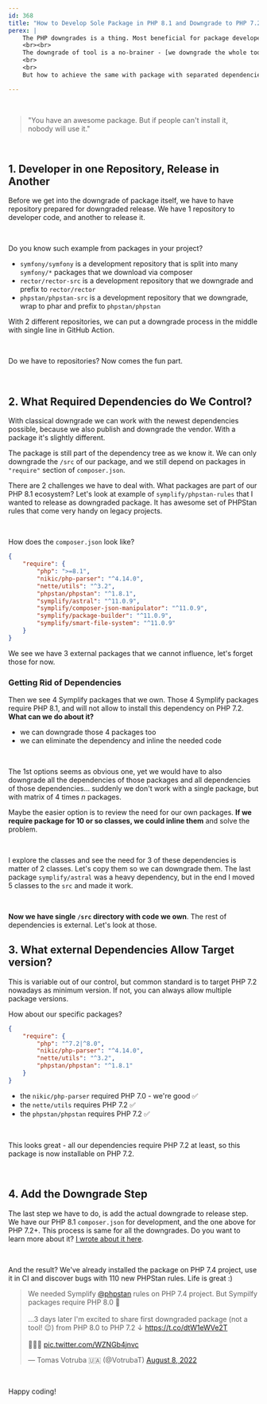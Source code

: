 ```yaml
---
id: 368
title: "How to Develop Sole Package in PHP 8.1 and Downgrade to PHP 7.2"
perex: |
    The PHP downgrades is a thing. Most beneficial for package developers who want to move forward to the latest PHP features, but also want to **keep easy access to the wide PHP community and legacy projects**.
    <br><br>
    The downgrade of tool is a no-brainer - [we downgrade the whole tool](https://getrector.org/blog/how-to-bump-minimal-version-without-leaving-anyone-behind) including vendor and we know it will run on PHP 7.2.
    <br>
    <br>
    But how to achieve the same with package with separated dependencies?

---
```


<br>

<blockquote class="blockquote text-center mt-5 mb-5">
    "You have an awesome package. But if people can't install it,<br>
    nobody will use it."
</blockquote>

 <br>

## 1. Developer in one Repository, Release in Another

Before we get into the downgrade of package itself, we have to have repository prepared for downgraded release. We have 1 repository to developer code, and another to release it.

<br>

Do you know such example from packages in your project?

- `symfony/symfony` is a development repository that is split into many `symfony/*` packages that we download via composer
- `rector/rector-src` is a development repository that we downgrade and prefix to `rector/rector`
- `phpstan/phpstan-src` is a development repository that we downgrade, wrap to phar and prefix to `phpstan/phpstan`

With 2 different repositories, we can put a downgrade process in the middle with single line in GitHub Action.

<br>

Do we have to repositories? Now comes the fun part.

<br>

## 2. What Required Dependencies do We Control?

With classical downgrade we can work with the newest dependencies possible, because we also publish and downgrade the vendor. With a package it's slightly different.

The package is still part of the dependency tree as we know it. We can only downgrade the `/src` of our package, and we still depend on packages in `"require"` section of `composer.json`.

There are 2 challenges we have to deal with. What packages are part of our PHP 8.1 ecosystem? Let's look at example of `symplify/phpstan-rules` that I wanted to release as downgraded package. It has awesome set of PHPStan rules that come very handy on legacy projects.

<br>

How does the `composer.json` look like?

```json
{
    "require": {
        "php": ">=8.1",
        "nikic/php-parser": "^4.14.0",
        "nette/utils": "^3.2",
        "phpstan/phpstan": "^1.8.1",
        "symplify/astral": "^11.0.9",
        "symplify/composer-json-manipulator": "^11.0.9",
        "symplify/package-builder": "^11.0.9",
        "symplify/smart-file-system": "^11.0.9"
    }
}
```

We see we have 3 external packages that we cannot influence, let's forget those for now.

### Getting Rid of Dependencies

Then we see 4 Symplify packages that we own. Those 4 Symplify packages require PHP 8.1, and will not allow to install this dependency on PHP 7.2. **What can we do about it?**

* we can downgrade those 4 packages too
* we can eliminate the dependency and inline the needed code

<br>

The 1st options seems as obvious one, yet we would have to also downgrade all the dependencies of those packages and all dependencies of those dependencies... suddenly we don't work with a single package, but with matrix of 4 times *n* packages.

Maybe the easier option is to review the need for our own packages. **If we require package for 10 or so classes, we could inline them** and solve the problem.

<br>

I explore the classes and see the need for 3 of these dependencies is matter of 2 classes. Let's copy them so we can downgrade them. The last package `symplify/astral` was a heavy dependency, but in the end I moved 5 classes to the `src` and made it work.

<br>

**Now we have single `/src` directory with code we own**. The rest of dependencies is external. Let's look at those.



## 3. What external Dependencies Allow Target version?

This is variable out of our control, but common standard is to target PHP 7.2 nowadays as minimum version. If not, you can always allow multiple package versions.

How about our specific packages?

```json
{
    "require": {
        "php": "^7.2|^8.0",
        "nikic/php-parser": "^4.14.0",
        "nette/utils": "^3.2",
        "phpstan/phpstan": "^1.8.1"
    }
}
```

* the `nikic/php-parser` required PHP 7.0 - we're good ✅
* the `nette/utils` requires PHP 7.2 ✅
* the `phpstan/phpstan` requires PHP 7.2 ✅

<br>

This looks great - all our dependencies require PHP 7.2 at least, so this package is now installable on PHP 7.2.

<br>

## 4. Add the Downgrade Step

The last step we have to do, is add the actual downgrade to release step. We have our PHP 8.1 `composer.json` for development, and the one above for PHP 7.2+. This process is same for all the downgrades. Do you want to learn more about it? [I wrote about it here](https://getrector.org/blog/how-to-bump-minimal-version-without-leaving-anyone-behind).

<br>

And the result?
We've already installed the package on PHP 7.4 project, use it in CI and discover bugs with 110 new PHPStan rules. Life is great :)


<blockquote class="twitter-tweet"><p lang="en" dir="ltr">We needed Symplify <a href="https://twitter.com/phpstan?ref_src=twsrc%5Etfw">@phpstan</a> rules on PHP 7.4 project. But Sympilfy packages require PHP 8.0 🤔<br><br>...3 days later I&#39;m excited to share first downgraded package (not a tool! 😉) from PHP 8.0 to PHP 7.2 ↓ <a href="https://t.co/dtW1eWVe2T">https://t.co/dtW1eWVe2T</a><br><br>🎉🎉🎉 <a href="https://t.co/WZNGb4jnvc">pic.twitter.com/WZNGb4jnvc</a></p>&mdash; Tomas Votruba 🇺🇦 (@VotrubaT) <a href="https://twitter.com/VotrubaT/status/1556764939473326081?ref_src=twsrc%5Etfw">August 8, 2022</a></blockquote> <script async src="https://platform.twitter.com/widgets.js" charset="utf-8"></script>

<br>

Happy coding!
